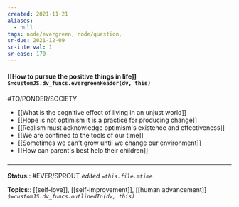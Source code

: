 ```yaml
---
created: 2021-11-21 
aliases:
  - null
tags: node/evergreen, node/question, 
sr-due: 2021-12-09
sr-interval: 1
sr-ease: 170
---
```


#### [[How to pursue the positive things in life]] `$=customJS.dv_funcs.evergreenHeader(dv, this)`

#TO/PONDER/SOCIETY 

- [[What is the cognitive effect of living in an unjust world]]
- [[Hope is not optimism it is a practice for producing change]]
- [[Realism must acknowledge optimism's existence and effectiveness]]
- [[We are confined to the tools of our time]]
- [[Sometimes we can't grow until we change our environment]]
- [[How can parent's best help their children]]

### <hr class="footnote"/>

**Status**:: #EVER/SPROUT 
*edited `=this.file.mtime`*

**Topics**:: [[self-love]], [[self-improvement]], [[human advancement]]
*`$=customJS.dv_funcs.outlinedIn(dv, this)`*
